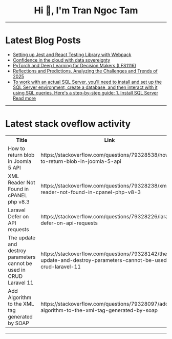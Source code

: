<h1 align="center">Hi 👋, I'm Tran Ngoc Tam</h1>

---

# Latest Blog Posts 
<!-- BLOG-POST-LIST:START -->
- [Setting up Jest and React Testing Library with Webpack](https://dev.to/hoshdev/setting-up-jest-and-react-testing-library-with-webpack-55dh)
- [Confidence in the cloud with data sovereignty](https://dev.to/aws-builders/confidence-in-the-cloud-with-data-sovereignty-1p6a)
- [PyTorch and Deep Learning for Decision Makers &lpar;LFS1116&rpar;](https://dev.to/marcoatl/pytorch-and-deep-learning-for-decision-makers-lfs1116-3o8l)
- [Reflections and Predictions, Analyzing the Challenges and Trends of 2025](https://dev.to/shafayeat/reflections-and-predictions-analyzing-the-challenges-and-trends-of-2025-29bg)
- [To work with an actual SQL Server, you&#39;ll need to install and set up the SQL Server environment, create a database, and then interact with it using SQL queries. Here&#39;s a step-by-step guide: 1. Install SQL Server Read more](https://dev.to/newsbhzs/to-work-with-an-actual-sql-server-youll-need-to-install-and-set-up-the-sql-server-environment-157n)
<!-- BLOG-POST-LIST:END -->

---

# Latest stack oveflow activity
<table>
  <tr><th>Title</th><th>Link</th></tr>
  <!-- STACKOVERFLOW:START --><tr><td>How to return blob in Joomla 5 API</td><td>https://stackoverflow.com/questions/79328538/how-to-return-blob-in-joomla-5-api</td></tr><tr><td>XML Reader Not Found in cPANEL php v8.3</td><td>https://stackoverflow.com/questions/79328238/xml-reader-not-found-in-cpanel-php-v8-3</td></tr><tr><td>Laravel Defer on API requests</td><td>https://stackoverflow.com/questions/79328226/laravel-defer-on-api-requests</td></tr><tr><td>The update and destroy parameters cannot be used in CRUD Laravel 11</td><td>https://stackoverflow.com/questions/79328142/the-update-and-destroy-parameters-cannot-be-used-in-crud-laravel-11</td></tr><tr><td>Add Algorithm to the XML tag generated by SOAP</td><td>https://stackoverflow.com/questions/79328097/add-algorithm-to-the-xml-tag-generated-by-soap</td></tr><!-- STACKOVERFLOW:END -->
</table>

---


